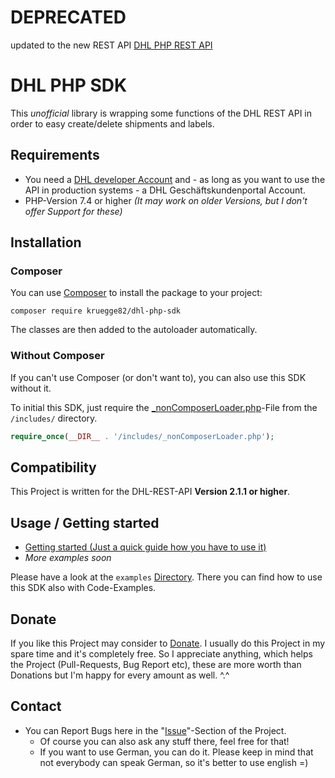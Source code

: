 # DEPRECATED
updated to the new REST API [DHL PHP REST API](https://github.com/kruegge82/dhl-php-rest-sdk)

# DHL PHP SDK

This *unofficial* library is wrapping some functions of the DHL REST API in order to easy create/delete shipments and labels.

## Requirements

- You need a [DHL developer Account](https://developer.dhl.com/) and - as long as you want to use the API in production systems - a DHL Geschäftskundenportal Account.
- PHP-Version 7.4 or higher _(It may work on older Versions, but I don't offer Support for these)_

## Installation

### Composer

You can use [Composer](https://getcomposer.org/) to install the package to your project:

```
composer require kruegge82/dhl-php-sdk
```

The classes are then added to the autoloader automatically.

### Without Composer

If you can't use Composer (or don't want to), you can also use this SDK without it.

To initial this SDK, just require the [_nonComposerLoader.php](https://github.com/kruegge82/dhl-php-sdk/blob/master/includes/_nonComposerLoader.php)-File from the `/includes/` directory.

```php
require_once(__DIR__ . '/includes/_nonComposerLoader.php');
```

## Compatibility

This Project is written for the DHL-REST-API **Version 2.1.1 or higher**.

## Usage / Getting started

- [Getting started (Just a quick guide how you have to use it)](https://github.com/kruegge82/dhl-php-sdk/blob/master/examples/getting-started.md)
- _More examples soon_

Please have a look at the `examples` [Directory](https://github.com/kruegge82/dhl-php-sdk/tree/master/examples). There you can find how to use this SDK also with Code-Examples.

## Donate

If you like this Project may consider to [Donate](https://www.paypal.me/jahn82). I usually do this Project in my spare time and it's completely free. So I appreciate anything, which helps the Project (Pull-Requests, Bug Report etc), these are more worth than Donations but I'm happy for every amount as well. ^.^

## Contact

- You can Report Bugs here in the "[Issue](https://github.com/kruegge82/dhl-php-sdk/issues)"-Section of the Project.
	- Of course you can also ask any stuff there, feel free for that!
	- If you want to use German, you can do it. Please keep in mind that not everybody can speak German, so it's better to use english =)
